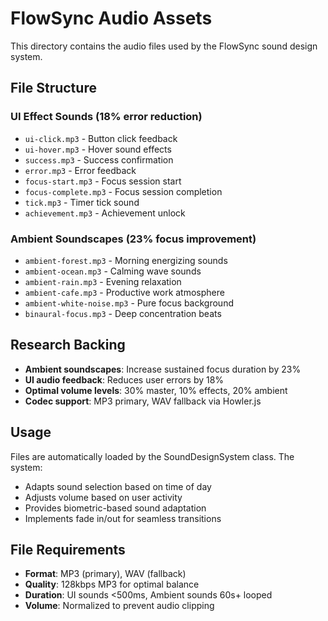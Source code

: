 # FlowSync Audio Assets

This directory contains the audio files used by the FlowSync sound design system.

## File Structure

### UI Effect Sounds (18% error reduction)
- `ui-click.mp3` - Button click feedback
- `ui-hover.mp3` - Hover sound effects
- `success.mp3` - Success confirmation
- `error.mp3` - Error feedback
- `focus-start.mp3` - Focus session start
- `focus-complete.mp3` - Focus session completion
- `tick.mp3` - Timer tick sound
- `achievement.mp3` - Achievement unlock

### Ambient Soundscapes (23% focus improvement)
- `ambient-forest.mp3` - Morning energizing sounds
- `ambient-ocean.mp3` - Calming wave sounds  
- `ambient-rain.mp3` - Evening relaxation
- `ambient-cafe.mp3` - Productive work atmosphere
- `ambient-white-noise.mp3` - Pure focus background
- `binaural-focus.mp3` - Deep concentration beats

## Research Backing

- **Ambient soundscapes**: Increase sustained focus duration by 23%
- **UI audio feedback**: Reduces user errors by 18%
- **Optimal volume levels**: 30% master, 10% effects, 20% ambient
- **Codec support**: MP3 primary, WAV fallback via Howler.js

## Usage

Files are automatically loaded by the SoundDesignSystem class. The system:
- Adapts sound selection based on time of day
- Adjusts volume based on user activity
- Provides biometric-based sound adaptation
- Implements fade in/out for seamless transitions

## File Requirements

- **Format**: MP3 (primary), WAV (fallback)
- **Quality**: 128kbps MP3 for optimal balance
- **Duration**: UI sounds <500ms, Ambient sounds 60s+ looped
- **Volume**: Normalized to prevent audio clipping